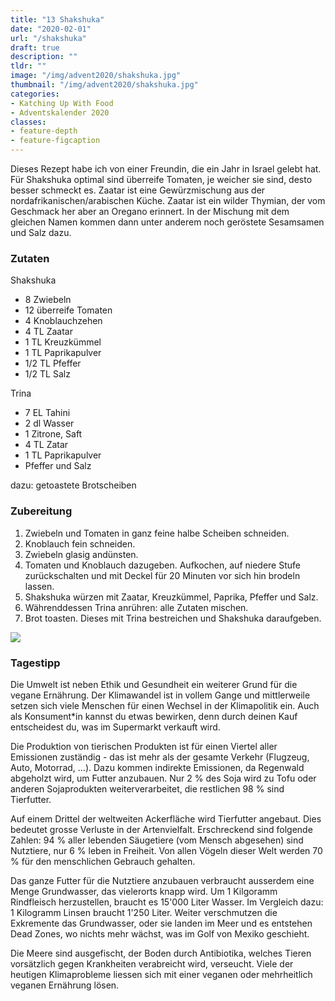 ```yaml
---
title: "13 Shakshuka"
date: "2020-02-01"
url: "/shakshuka"
draft: true
description: ""
tldr: ""
image: "/img/advent2020/shakshuka.jpg"
thumbnail: "/img/advent2020/shakshuka.jpg"
categories:
- Katching Up With Food
- Adventskalender 2020
classes: 
- feature-depth
- feature-figcaption
---
```

Dieses Rezept habe ich von einer Freundin, die ein Jahr in Israel gelebt hat. Für Shakshuka optimal sind überreife Tomaten, je weicher sie sind, desto besser schmeckt es. Zaatar ist eine Gewürzmischung aus der nordafrikanischen/arabischen Küche. Zaatar ist ein wilder Thymian, der vom Geschmack her aber an Oregano erinnert. In der Mischung mit dem gleichen Namen kommen dann unter anderem noch geröstete Sesamsamen und Salz dazu.

<!--more-->

### Zutaten

Shakshuka
- 8 Zwiebeln
- 12 überreife Tomaten
- 4 Knoblauchzehen
- 4 TL Zaatar
- 1 TL Kreuzkümmel
- 1 TL Paprikapulver
- 1/2 TL Pfeffer
- 1/2 TL Salz

Trina
- 7 EL Tahini 
- 2 dl Wasser
- 1 Zitrone, Saft
- 4 TL Zatar
- 1 TL Paprikapulver
- Pfeffer und Salz

dazu: getoastete Brotscheiben


### Zubereitung

1. Zwiebeln und Tomaten in ganz feine halbe Scheiben schneiden.
2. Knoblauch fein schneiden.
3. Zwiebeln glasig andünsten.
4. Tomaten und Knoblauch dazugeben. Aufkochen, auf niedere Stufe zurückschalten und mit Deckel für 20 Minuten vor sich hin brodeln lassen.
5. Shakshuka würzen mit Zaatar, Kreuzkümmel, Paprika, Pfeffer und Salz.
6. Währenddessen Trina anrühren: alle Zutaten mischen. 
7. Brot toasten. Dieses mit Trina bestreichen und Shakshuka daraufgeben.

![](/img/advent2020/shakshuka.jpg)

### Tagestipp
Die Umwelt ist neben Ethik und Gesundheit ein weiterer Grund für die vegane Ernährung. Der Klimawandel ist in vollem Gange und mittlerweile setzen sich viele Menschen für einen Wechsel in der Klimapolitik ein. Auch als Konsument*in kannst du etwas bewirken, denn durch deinen Kauf entscheidest du, was im Supermarkt verkauft wird.

Die Produktion von tierischen Produkten ist für einen Viertel aller Emissionen zuständig - das ist mehr als der gesamte Verkehr (Flugzeug, Auto, Motorrad, ...). Dazu kommen indirekte Emissionen, da Regenwald abgeholzt wird, um Futter anzubauen. Nur 2 % des Soja wird zu Tofu oder anderen Sojaprodukten weiterverarbeitet, die restlichen 98 % sind Tierfutter.

Auf einem Drittel der weltweiten Ackerfläche wird Tierfutter angebaut. Dies bedeutet grosse Verluste in der Artenvielfalt. Erschreckend sind folgende Zahlen: 94 % aller lebenden Säugetiere (vom Mensch abgesehen) sind Nutztiere, nur 6 % leben in Freiheit. Von allen Vögeln dieser Welt werden 70 % für den menschlichen Gebrauch gehalten.

Das ganze Futter für die Nutztiere anzubauen verbraucht ausserdem eine Menge Grundwasser, das vielerorts knapp wird. Um 1 Kilgoramm Rindfleisch herzustellen, braucht es 15'000 Liter Wasser. Im Vergleich dazu: 1 Kilogramm Linsen braucht 1'250 Liter. Weiter verschmutzen die Exkremente das Grundwasser, oder sie landen im Meer und es entstehen Dead Zones, wo nichts mehr wächst, was im Golf von Mexiko geschieht.

Die Meere sind ausgefischt, der Boden durch Antibiotika, welches Tieren vorsätzlich gegen Krankheiten verabreicht wird, verseucht. Viele der heutigen Klimaprobleme liessen sich mit einer veganen oder mehrheitlich veganen Ernährung lösen.